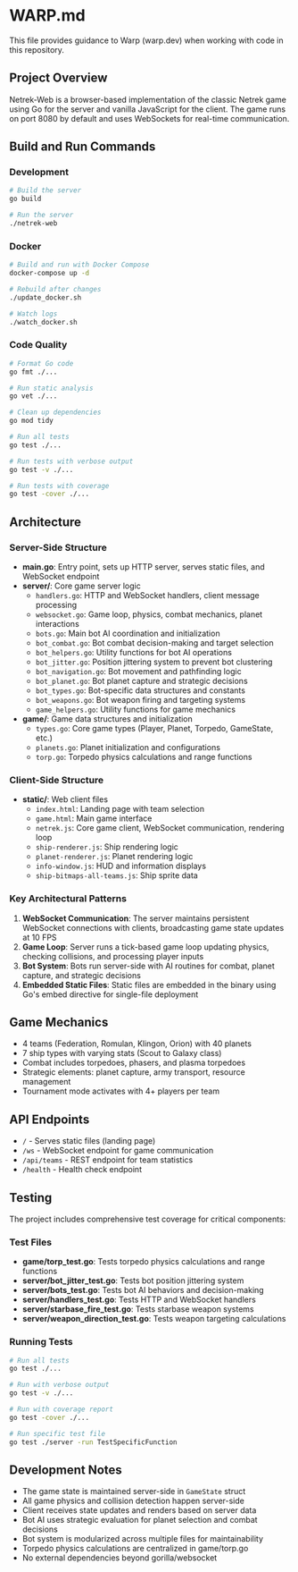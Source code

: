 # WARP.md

This file provides guidance to Warp (warp.dev) when working with code in this repository.

## Project Overview

Netrek-Web is a browser-based implementation of the classic Netrek game using Go for the server and vanilla JavaScript for the client. The game runs on port 8080 by default and uses WebSockets for real-time communication.

## Build and Run Commands

### Development
```bash
# Build the server
go build

# Run the server
./netrek-web
```

### Docker
```bash
# Build and run with Docker Compose
docker-compose up -d

# Rebuild after changes
./update_docker.sh

# Watch logs
./watch_docker.sh
```

### Code Quality
```bash
# Format Go code
go fmt ./...

# Run static analysis
go vet ./...

# Clean up dependencies
go mod tidy

# Run all tests
go test ./...

# Run tests with verbose output
go test -v ./...

# Run tests with coverage
go test -cover ./...
```

## Architecture

### Server-Side Structure
- **main.go**: Entry point, sets up HTTP server, serves static files, and WebSocket endpoint
- **server/**: Core game server logic
  - `handlers.go`: HTTP and WebSocket handlers, client message processing
  - `websocket.go`: Game loop, physics, combat mechanics, planet interactions
  - `bots.go`: Main bot AI coordination and initialization
  - `bot_combat.go`: Bot combat decision-making and target selection
  - `bot_helpers.go`: Utility functions for bot AI operations
  - `bot_jitter.go`: Position jittering system to prevent bot clustering
  - `bot_navigation.go`: Bot movement and pathfinding logic
  - `bot_planet.go`: Bot planet capture and strategic decisions
  - `bot_types.go`: Bot-specific data structures and constants
  - `bot_weapons.go`: Bot weapon firing and targeting systems
  - `game_helpers.go`: Utility functions for game mechanics
- **game/**: Game data structures and initialization
  - `types.go`: Core game types (Player, Planet, Torpedo, GameState, etc.)
  - `planets.go`: Planet initialization and configurations
  - `torp.go`: Torpedo physics calculations and range functions

### Client-Side Structure  
- **static/**: Web client files
  - `index.html`: Landing page with team selection
  - `game.html`: Main game interface
  - `netrek.js`: Core game client, WebSocket communication, rendering loop
  - `ship-renderer.js`: Ship rendering logic
  - `planet-renderer.js`: Planet rendering logic
  - `info-window.js`: HUD and information displays
  - `ship-bitmaps-all-teams.js`: Ship sprite data

### Key Architectural Patterns

1. **WebSocket Communication**: The server maintains persistent WebSocket connections with clients, broadcasting game state updates at 10 FPS
2. **Game Loop**: Server runs a tick-based game loop updating physics, checking collisions, and processing player inputs
3. **Bot System**: Bots run server-side with AI routines for combat, planet capture, and strategic decisions
4. **Embedded Static Files**: Static files are embedded in the binary using Go's embed directive for single-file deployment

## Game Mechanics

- 4 teams (Federation, Romulan, Klingon, Orion) with 40 planets
- 7 ship types with varying stats (Scout to Galaxy class)
- Combat includes torpedoes, phasers, and plasma torpedoes
- Strategic elements: planet capture, army transport, resource management
- Tournament mode activates with 4+ players per team

## API Endpoints

- `/` - Serves static files (landing page)
- `/ws` - WebSocket endpoint for game communication
- `/api/teams` - REST endpoint for team statistics
- `/health` - Health check endpoint

## Testing

The project includes comprehensive test coverage for critical components:

### Test Files
- **game/torp_test.go**: Tests torpedo physics calculations and range functions
- **server/bot_jitter_test.go**: Tests bot position jittering system
- **server/bots_test.go**: Tests bot AI behaviors and decision-making
- **server/handlers_test.go**: Tests HTTP and WebSocket handlers
- **server/starbase_fire_test.go**: Tests starbase weapon systems
- **server/weapon_direction_test.go**: Tests weapon targeting calculations

### Running Tests
```bash
# Run all tests
go test ./...

# Run with verbose output
go test -v ./...

# Run with coverage report
go test -cover ./...

# Run specific test file
go test ./server -run TestSpecificFunction
```

## Development Notes

- The game state is maintained server-side in `GameState` struct
- All game physics and collision detection happen server-side
- Client receives state updates and renders based on server data
- Bot AI uses strategic evaluation for planet selection and combat decisions
- Bot system is modularized across multiple files for maintainability
- Torpedo physics calculations are centralized in game/torp.go
- No external dependencies beyond gorilla/websocket
